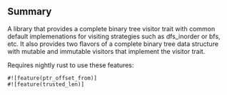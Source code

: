 ## Summary
A library that provides a complete binary tree visitor trait with common default implemenations for visiting strategies such as dfs_inorder or bfs, etc.
It also provides two flavors of a complete binary tree data structure with mutable and immutable visitors that implement the visitor trait.

Requires nightly rust to use these features:
~~~~
#![feature(ptr_offset_from)]
#![feature(trusted_len)]
~~~~